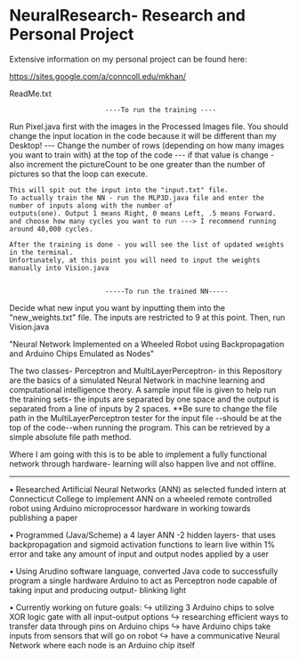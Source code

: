 NeuralResearch-  Research and Personal Project
==============
Extensive information on my personal project can be found here:

https://sites.google.com/a/conncoll.edu/mkhan/



ReadMe.txt

							----To run the training ----

Run Pixel.java first with the images in the Processed Images file. 
You should change the input location in the code because it will be different than my Desktop! 
--- Change the number of rows (depending on how many images you want to train with) at the top of the code
--- if that value is change - also increment the pictureCount to be one greater than the number of pictures 
	so that the loop can execute.

	This will spit out the input into the "input.txt" file. 
	To actually train the NN - run the MLP3D.java file and enter the number of inputs along with the number of 
	outputs(one). Output 1 means Right, 0 means Left, .5 means Forward.
	and choose how many cycles you want to run ---> I recommend running around 40,000 cycles. 

	After the training is done - you will see the list of updated weights in the terminal.
	Unfortunately, at this point you will need to input the weights manually into Vision.java 


 							-----To run the trained NN-----

   Decide what new input you want by inputting them into the "new_weights.txt" file. 
   The inputs are restricted to 9 at this point. 
   Then, run Vision.java 

   

"Neural Network Implemented on a Wheeled Robot using Backpropagation and Arduino Chips Emulated as Nodes"

The two classes- Perceptron and MultiLayerPerceptron- in this Repository are the basics of a simulated Neural Network in machine learning and computational intelligence theory. A sample input file is given to help run the training sets- the inputs are separated by one space and the output is separated from a line of inputs by 2 spaces. **Be sure to change the file path in the MultiLayerPerceptron tester for the input file --should be at the top of the code--when running the program. This can be retrieved by a simple absolute file path method. 

Where I am going with this is to be able to implement a fully functional network through hardware- learning will also happen live and not offline. 
______________________________________________________________________________________

• Researched Artificial Neural Networks (ANN) as selected funded intern at Connecticut College to implement ANN on a wheeled remote controlled robot using Arduino microprocessor hardware in working towards publishing a paper 

• Programmed (Java/Scheme) a 4 layer ANN -2 hidden layers- that uses backpropagation and sigmoid activation functions to learn live within 1% error and take any amount of input and output nodes applied by a user

• Using Arudino software language, converted Java code to successfully program a single hardware Arduino to act as Perceptron node capable of taking input and producing output- blinking light

• Currently working on future goals: 
↪ utilizing 3 Arduino chips to solve XOR logic gate with all input-output options
↪ researching efficient ways to transfer data through pins on Arduino chips
↪ have Arduino chips take inputs from sensors that will go on robot 
↪ have a communicative Neural Network where each node is an Arduino chip itself
